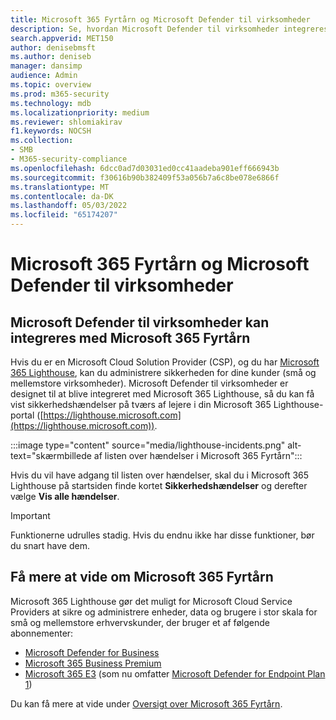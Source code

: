 ```yaml
---
title: Microsoft 365 Fyrtårn og Microsoft Defender til virksomheder
description: Se, hvordan Microsoft Defender til virksomheder integreres med Microsoft 365 Lighthouse, en sikkerhedsløsning til Microsoft-partnere.
search.appverid: MET150
author: denisebmsft
ms.author: deniseb
manager: dansimp
audience: Admin
ms.topic: overview
ms.prod: m365-security
ms.technology: mdb
ms.localizationpriority: medium
ms.reviewer: shlomiakirav
f1.keywords: NOCSH
ms.collection:
- SMB
- M365-security-compliance
ms.openlocfilehash: 6dcc0ad7d03031ed0cc41aadeba901eff666943b
ms.sourcegitcommit: f30616b90b382409f53a056b7a6c8be078e6866f
ms.translationtype: MT
ms.contentlocale: da-DK
ms.lasthandoff: 05/03/2022
ms.locfileid: "65174207"
---
```

# <a name="microsoft-365-lighthouse-and-microsoft-defender-for-business"></a>Microsoft 365 Fyrtårn og Microsoft Defender til virksomheder

## <a name="microsoft-defender-for-business-integrates-with-microsoft-365-lighthouse"></a>Microsoft Defender til virksomheder kan integreres med Microsoft 365 Fyrtårn

Hvis du er en Microsoft Cloud Solution Provider (CSP), og du har [Microsoft 365 Lighthouse](../../lighthouse/m365-lighthouse-overview.md), kan du administrere sikkerheden for dine kunder (små og mellemstore virksomheder). Microsoft Defender til virksomheder er designet til at blive integreret med Microsoft 365 Lighthouse, så du kan få vist sikkerhedshændelser på tværs af lejere i din Microsoft 365 Lighthouse-portal ([https://lighthouse.microsoft.com](https://lighthouse.microsoft.com)). 

:::image type="content" source="media/lighthouse-incidents.png" alt-text="skærmbillede af listen over hændelser i Microsoft 365 Fyrtårn":::

Hvis du vil have adgang til listen over hændelser, skal du i Microsoft 365 Lighthouse på startsiden finde kortet **Sikkerhedshændelser** og derefter vælge **Vis alle hændelser**.

> [!IMPORTANT]
> Funktionerne udrulles stadig. Hvis du endnu ikke har disse funktioner, bør du snart have dem.

## <a name="learn-more-about-microsoft-365-lighthouse"></a>Få mere at vide om Microsoft 365 Fyrtårn

Microsoft 365 Lighthouse gør det muligt for Microsoft Cloud Service Providers at sikre og administrere enheder, data og brugere i stor skala for små og mellemstore erhvervskunder, der bruger et af følgende abonnementer:

- [Microsoft Defender for Business](/security/defender-business/mdb-overview.md)
- [Microsoft 365 Business Premium](../../admin/admin-overview/what-is-microsoft-365.md)
- [Microsoft 365 E3](../../enterprise/microsoft-365-overview.md) (som nu omfatter [Microsoft Defender for Endpoint Plan 1](../defender-endpoint/defender-endpoint-plan-1.md))

Du kan få mere at vide under [Oversigt over Microsoft 365 Fyrtårn](../../lighthouse/m365-lighthouse-overview.md).